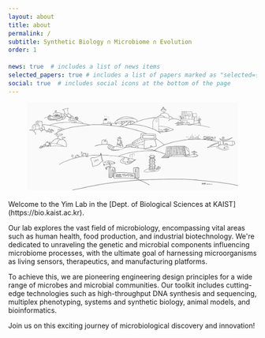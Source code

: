 ```yaml
---
layout: about
title: about
permalink: /
subtitle: Synthetic Biology ∩ Microbiome ∩ Evolution
order: 1

news: true  # includes a list of news items
selected_papers: true # includes a list of papers marked as "selected={true}"
social: true  # includes social icons at the bottom of the page
---
```


<center><img src="../assets/img/kaist_image.png" width="85%" height="85%"/></center>

<br>
Welcome to the Yim Lab in the [Dept. of Biological Sciences at KAIST](https://bio.kaist.ac.kr).

Our lab explores the vast field of microbiology, encompassing vital areas such as human health, food production, and industrial biotechnology. We're dedicated to unraveling the genetic and microbial components influencing microbiome processes, with the ultimate goal of harnessing microorganisms as living sensors, therapeutics, and manufacturing platforms.

To achieve this, we are pioneering engineering design principles for a wide range of microbes and microbial communities. Our toolkit includes cutting-edge technologies such as high-throughput DNA synthesis and sequencing, multiplex phenotyping, systems and synthetic biology, animal models, and bioinformatics.

Join us on this exciting journey of microbiological discovery and innovation!
<br>
<br>